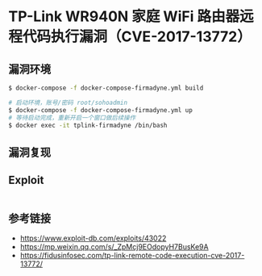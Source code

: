 # TP-Link WR940N 家庭 WiFi 路由器远程代码执行漏洞（CVE-2017-13772）


## 漏洞环境

```sh
$ docker-compose -f docker-compose-firmadyne.yml build

# 启动环境，账号/密码 root/sohoadmin
$ docker-compose -f docker-compose-firmadyne.yml up
# 等待启动完成，重新开启一个窗口做后续操作
$ docker exec -it tplink-firmadyne /bin/bash
```

## 漏洞复现

## Exploit

```py

```

## 参考链接

- https://www.exploit-db.com/exploits/43022
- https://mp.weixin.qq.com/s/_ZpMcj9EOdopyH7BusKe9A
- https://fidusinfosec.com/tp-link-remote-code-execution-cve-2017-13772/
